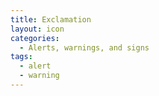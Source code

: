 ```yaml
---
title: Exclamation
layout: icon
categories:
  - Alerts, warnings, and signs
tags:
  - alert
  - warning
---
```

